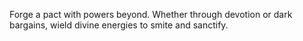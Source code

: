 Forge a pact with powers beyond. Whether through devotion or dark bargains, wield divine energies to smite and sanctify.
